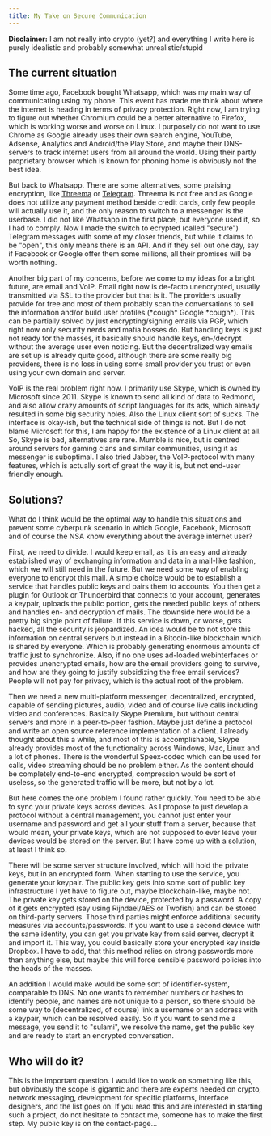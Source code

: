 ```yaml
---
title: My Take on Secure Communication
---
```


**Disclaimer:** I am not really into crypto (yet?) and everything I
write here is purely idealistic and probably somewhat unrealistic/stupid

## The current situation

Some time ago, Facebook bought Whatsapp, which was my main way of
communicating using my phone. This event has made me think about where
the internet is heading in terms of privacy protection. Right now, I am
trying to figure out whether Chromium could be a better alternative to
Firefox, which is working worse and worse on Linux. I purposely do not
want to use Chrome as Google already uses their own search engine,
YouTube, Adsense, Analytics and Android/the Play Store, and maybe their
DNS-servers to track internet users from all around the world. Using
their partly proprietary browser which is known for phoning home is
obviously not the best idea.

But back to Whatsapp. There are some alternatives, some praising
encryption, like [Threema][] or [Telegram][]. Threema is not free and as
Google does not utilize any payment method beside credit cards, only few
people will actually use it, and the only reason to switch to a
messenger is the userbase. I did not like Whatsapp in the first place,
but everyone used it, so I had to comply. Now I made the switch to
ecrypted (called "secure") Telegram messages with some of my closer
friends, but while it claims to be "open", this only means there is an
API. And if they sell out one day, say if Facebook or Google offer them
some millions, all their promises will be worth nothing.

Another big part of my concerns, before we come to my ideas for a bright
future, are email and VoIP. Email right now is de-facto unencrypted,
usually transmitted via SSL to the provider but that is it. The
providers usually provide for free and most of them probably scan the
conversations to sell the information and/or build user profiles
(\*cough\* Google \*cough\*). This can be partially solved by just
encrypting/signing emails via PGP, which right now only security nerds
and mafia bosses do. But handling keys is just not ready for the masses,
it basically should handle keys, en-/decrypt without the average user
even noticing. But the decentralized way emails are set up is already
quite good, although there are some really big providers, there is no
loss in using some small provider you trust or even using your own
domain and server.

VoIP is the real problem right now. I primarily use Skype, which is
owned by Microsoft since 2011. Skype is known to send all kind of data
to Redmond, and also allow crazy amounts of script languages for its
ads, which already resulted in some big security holes. Also the Linux
client sort of sucks. The interface is okay-ish, but the technical side
of things is not. But I do not blame Microsoft for this, I am happy for
the existence of a Linux client at all. So, Skype is bad, alternatives
are rare. Mumble is nice, but is centred around servers for gaming clans
and similar communities, using it as messenger is suboptimal. I also
tried Jabber, the VoIP-protocol with many features, which is actually
sort of great the way it is, but not end-user friendly enough.

## Solutions?

What do I think would be the optimal way to handle this situations and
prevent some cyberpunk scenario in which Google, Facebook, Microsoft and
of course the NSA know everything about the average internet user?

First, we need to divide. I would keep email, as it is an easy and
already established way of exchanging information and data in a
mail-like fashion, which we will still need in the future. But we need
some way of enabling everyone to encrypt this mail. A simple choice
would be to establish a service that handles public keys and pairs them
to accounts. You then get a plugin for Outlook or Thunderbird that
connects to your account, generates a keypair, uploads the public
portion, gets the needed public keys of others and handles en- and
decryption of mails. The downside here would be a pretty big single
point of failure. If this service is down, or worse, gets hacked, all
the security is jeopardized. An idea would be to not store this
information on central servers but instead in a Bitcoin-like blockchain
which is shared by everyone. Which is probably generating enormous
amounts of traffic just to synchronize. Also, if no one uses ad-loaded
webinterfaces or provides unencrypted emails, how are the email
providers going to survive, and how are they going to justify
subsidizing the free email services? People will not pay for privacy,
which is the actual root of the problem.

Then we need a new multi-platform messenger, decentralized, encrypted,
capable of sending pictures, audio, video and of course live calls
including video and conferences. Basically Skype Premium, but without
central servers and more in a peer-to-peer fashion. Maybe just define a
protocol and write an open source reference implementation of a client.
I already thought about this a while, and most of this is
accomplishable, Skype already provides most of the functionality across
Windows, Mac, Linux and a lot of phones. There is the wonderful
Speex-codec which can be used for calls, video streaming should be no
problem either. As the content should be completely end-to-end
encrypted, compression would be sort of useless, so the generated
traffic will be more, but not by a lot.

But here comes the one problem I found rather quickly. You need to be
able to sync your private keys across devices. As I propose to just
develop a protocol without a central management, you cannot just enter
your username and password and get all your stuff from a server, because
that would mean, your private keys, which are not supposed to ever leave
your devices would be stored on the server. But I have come up with a
solution, at least I think so.

There will be some server structure involved, which will hold the
private keys, but in an encrypted form. When starting to use the
service, you generate your keypair. The public key gets into some sort
of public key infrastructure I yet have to figure out, maybe
blockchain-like, maybe not. The private key gets stored on the device,
protected by a password. A copy of it gets encrypted (say using
Rijndael/AES or Twofish) and can be stored on third-party servers. Those
third parties might enforce additional security measures via
accounts/passwords. If you want to use a second device with the same
identity, you can get you private key from said server, decrypt it and
import it. This way, you could basically store your encrypted key inside
Dropbox. I have to add, that this method relies on strong passwords more
than anything else, but maybe this will force sensible password policies
into the heads of the masses.

An addition I would make would be some sort of identifier-system,
comparable to DNS. No one wants to remember numbers or hashes to
identify people, and names are not unique to a person, so there should
be some way to (decentralized, of course) link a username or an address
with a keypair, which can be resolved easily. So if you want to send me
a message, you send it to "sulami", we resolve the name, get the public
key and are ready to start an encrypted conversation.

## Who will do it?

This is the important question. I would like to work on something like
this, but obviously the scope is gigantic and there are experts needed
on crypto, network messaging, development for specific platforms,
interface designers, and the list goes on. If you read this and are
interested in starting such a project, do not hesitate to contact me,
someone has to make the first step. My public key is on the
contact-page...

  [Threema]: https://threema.ch/en/
  [Telegram]: https://telegram.org/

